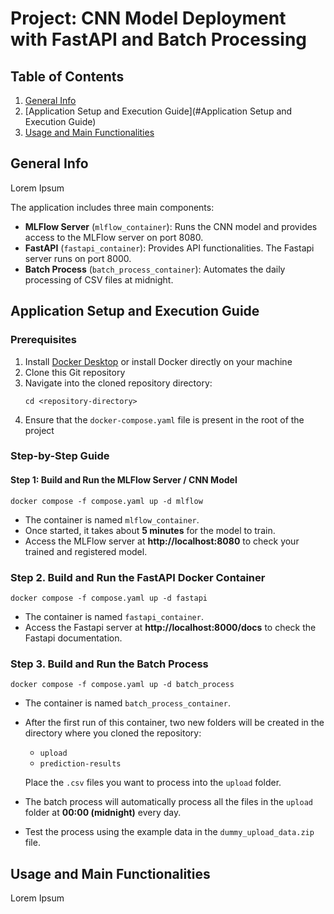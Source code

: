 # Project: CNN Model Deployment with FastAPI and Batch Processing

## Table of Contents
1. [General Info](#General-Info)
2. [Application Setup and Execution Guide](#Application Setup and Execution Guide)
3. [Usage and Main Functionalities](#Usage-and-Main-Functionalities)


## General Info
Lorem Ipsum

The application includes three main components: 
- **MLFlow Server** (`mlflow_container`): Runs the CNN model and provides access to the MLFlow server on port 8080.
- **FastAPI** (`fastapi_container`): Provides API functionalities. The Fastapi server runs on port 8000.
- **Batch Process** (`batch_process_container`): Automates the daily processing of CSV files at midnight.


## Application Setup and Execution Guide
### Prerequisites
1. Install [Docker Desktop](https://www.docker.com/products/docker-desktop) or install Docker directly on your machine
2. Clone this Git repository
3. Navigate into the cloned repository directory:
    ```
    cd <repository-directory>
    ```
4. Ensure that the `docker-compose.yaml` file is present in the root of the project


### Step-by-Step Guide
#### Step 1: Build and Run the MLFlow Server / CNN Model

```
docker compose -f compose.yaml up -d mlflow
```

- The container is named `mlflow_container`.
- Once started, it takes about **5 minutes** for the model to train.
- Access the MLFlow server at **http://localhost:8080** to check your trained and registered model.

### Step 2. Build and Run the FastAPI Docker Container

```
docker compose -f compose.yaml up -d fastapi
```

- The container is named `fastapi_container`.
- Access the Fastapi server at **http://localhost:8000/docs** to check the Fastapi documentation.

### Step 3. Build and Run the Batch Process

```
docker compose -f compose.yaml up -d batch_process
```

- The container is named `batch_process_container`.
- After the first run of this container, two new folders will be created in the directory where you cloned the repository:
   - `upload`
   - `prediction-results`

   Place the `.csv` files you want to process into the `upload` folder.
- The batch process will automatically process all the files in the `upload` folder at **00:00 (midnight)** every day.
- Test the process using the example data in the `dummy_upload_data.zip` file.

## Usage and Main Functionalities
Lorem Ipsum